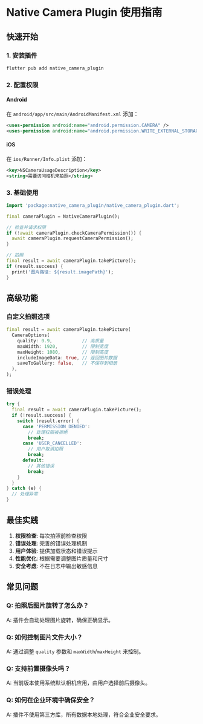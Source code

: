# Native Camera Plugin 使用指南

## 快速开始

### 1. 安装插件

```bash
flutter pub add native_camera_plugin
```

### 2. 配置权限

#### Android
在 `android/app/src/main/AndroidManifest.xml` 添加：
```xml
<uses-permission android:name="android.permission.CAMERA" />
<uses-permission android:name="android.permission.WRITE_EXTERNAL_STORAGE" />
```

#### iOS
在 `ios/Runner/Info.plist` 添加：
```xml
<key>NSCameraUsageDescription</key>
<string>需要访问相机来拍照</string>
```

### 3. 基础使用

```dart
import 'package:native_camera_plugin/native_camera_plugin.dart';

final cameraPlugin = NativeCameraPlugin();

// 检查并请求权限
if (!await cameraPlugin.checkCameraPermission()) {
  await cameraPlugin.requestCameraPermission();
}

// 拍照
final result = await cameraPlugin.takePicture();
if (result.success) {
  print('图片路径: ${result.imagePath}');
}
```

## 高级功能

### 自定义拍照选项

```dart
final result = await cameraPlugin.takePicture(
  CameraOptions(
    quality: 0.9,           // 高质量
    maxWidth: 1920,         // 限制宽度
    maxHeight: 1080,        // 限制高度
    includeImageData: true, // 返回图片数据
    saveToGallery: false,   // 不保存到相册
  ),
);
```

### 错误处理

```dart
try {
  final result = await cameraPlugin.takePicture();
  if (!result.success) {
    switch (result.error) {
      case 'PERMISSION_DENIED':
        // 处理权限被拒绝
        break;
      case 'USER_CANCELLED':
        // 用户取消拍照
        break;
      default:
        // 其他错误
        break;
    }
  }
} catch (e) {
  // 处理异常
}
```

## 最佳实践

1. **权限检查**: 每次拍照前检查权限
2. **错误处理**: 完善的错误处理机制
3. **用户体验**: 提供加载状态和错误提示
4. **性能优化**: 根据需要调整图片质量和尺寸
5. **安全考虑**: 不在日志中输出敏感信息

## 常见问题

### Q: 拍照后图片旋转了怎么办？
A: 插件会自动处理图片旋转，确保正确显示。

### Q: 如何控制图片文件大小？
A: 通过调整 `quality` 参数和 `maxWidth`/`maxHeight` 来控制。

### Q: 支持前置摄像头吗？
A: 当前版本使用系统默认相机应用，由用户选择前后摄像头。

### Q: 如何在企业环境中确保安全？
A: 插件不使用第三方库，所有数据本地处理，符合企业安全要求。
